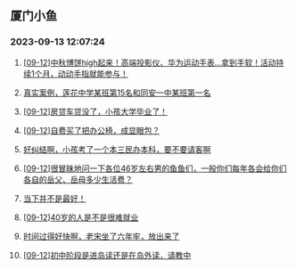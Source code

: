 ## 厦门小鱼 
### 2023-09-13 12:07:24

1. [[09-12]中秋博饼high起来！高端投影仪、华为运动手表…拿到手软！活动持续1个月，动动手指就能参与！](http://bbs.xmfish.com/read-htm-tid-18071009.html)

2. [真实案例，莲花中学某班第15名和同安一中某班第一名](http://bbs.xmfish.com/read-htm-tid-18070870.html)

3. [[09-12]房贷车贷没了，小孩大学毕业了！](http://bbs.xmfish.com/read-htm-tid-18070908.html)

4. [[09-12]自费买了把办公椅，成显眼包？](http://bbs.xmfish.com/read-htm-tid-18070958.html)

5. [好纠结啊，小孩考了一个本三民办本科，要不要请客啊](http://bbs.xmfish.com/read-htm-tid-18070826.html)

6. [[09-12]很冒昧地问一下各位46岁左右男的鱼鱼们，一般你们每年各会给你们各自的岳父、岳母多少生活费？](http://bbs.xmfish.com/read-htm-tid-18070828.html)

7. [当下并不是最好！](http://bbs.xmfish.com/read-htm-tid-18070918.html)

8. [[09-12]40岁的人是不是很难就业](http://bbs.xmfish.com/read-htm-tid-18070969.html)

9. [时间过得好快啊，老宋坐了六年牢，放出来了](http://bbs.xmfish.com/read-htm-tid-18071086.html)

10. [[09-12]初中阶段是进岛读还是在岛外读，请教中](http://bbs.xmfish.com/read-htm-tid-18070869.html)

